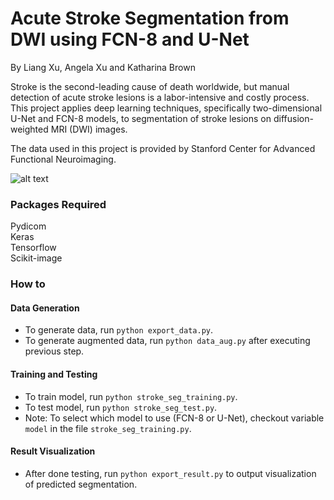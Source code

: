 # Acute Stroke Segmentation from DWI using FCN-8 and U-Net
By Liang Xu, Angela Xu and Katharina Brown  

Stroke is the second-leading cause of death worldwide, but manual detection of acute stroke lesions is a labor-intensive and costly process. This project applies deep learning techniques, specifically two-dimensional U-Net and FCN-8 models, to segmentation of stroke lesions on diffusion-weighted MRI (DWI) images. 

The data used in this project is provided by Stanford Center for Advanced Functional Neuroimaging. 

![alt text](https://github.com/leonxu0910/DWIStrokeSegmentation/blob/master/img/sample_img.png)  

### Packages Required
Pydicom  
Keras  
Tensorflow  
Scikit-image

### How to
#### Data Generation
* To generate data, run ```python export_data.py```.  
* To generate augmented data, run ```python data_aug.py``` after executing previous step.  

#### Training and Testing
* To train model, run ```python stroke_seg_training.py```.
* To test model, run ```python stroke_seg_test.py```.
* Note: To select which model to use (FCN-8 or U-Net), checkout variable ```model``` in the file ```stroke_seg_training.py```. 

#### Result Visualization
* After done testing, run ```python export_result.py``` to output visualization of predicted segmentation. 
